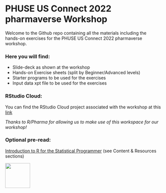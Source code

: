 # PHUSE US Connect 2022 pharmaverse Workshop
Welcome to the Github repo containing all the materials including the hands-on exercises for the PHUSE US Connect 2022 pharmaverse workshop.

### Here you will find:
- Slide-deck as shown at the workshop
- Hands-on Exercise sheets (split by Beginner/Advanced levels)
- Starter programs to be used for the exercises
- Input data xpt file to be used for the exercises

### RStudio Cloud:
You can find the RStudio Cloud project associated with the workshop at this [link](https://rstudio.cloud/project/3100580)

_Thanks to R/Pharma for allowing us to make use of this workspace for our workshop!_

### Optional pre-read: 
[Introduction to R for the Statistical Programmer](https://atorus-research.github.io/phuse_intro_to_r_2021_website/) (see Content & Resources sections)

<img width="80" height="80" src="https://user-images.githubusercontent.com/82581364/165757132-a25d8c8a-2214-4f34-8405-501efef22234.png">
